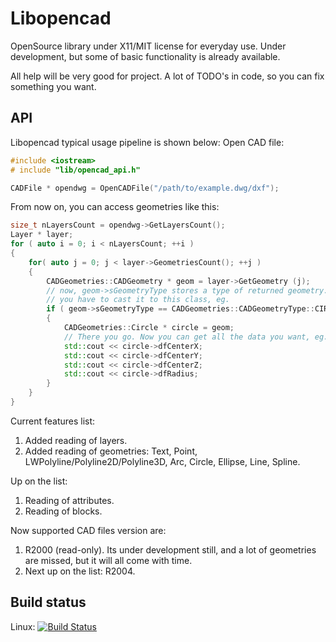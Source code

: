 # Libopencad
OpenSource library under X11/MIT license for everyday use. Under development, but some of basic functionality is already available.

All help will be very good for project. A lot of TODO's in code, so you can fix something you want.

API
---
Libopencad typical usage pipeline is shown below:
Open CAD file:
```cpp
#include <iostream>
# include "lib/opencad_api.h"

CADFile * opendwg = OpenCADFile("/path/to/example.dwg/dxf");
```

From now on, you can access geometries like this:
```cpp
size_t nLayersCount = opendwg->GetLayersCount();
Layer * layer;
for ( auto i = 0; i < nLayersCount; ++i )
{
    for( auto j = 0; j < layer->GeometriesCount(); ++j )
    {
        CADGeometries::CADGeometry * geom = layer->GetGeometry (j);
        // now, geom->sGeometryType stores a type of returned geometry. Then,
        // you have to cast it to this class, eg.
        if ( geom->sGeometryType == CADGeometries::CADGeometryType::CIRCLE )
        {
            CADGeometries::Circle * circle = geom;
            // There you go. Now you can get all the data you want, eg.
            std::cout << circle->dfCenterX;
            std::cout << circle->dfCenterY;
            std::cout << circle->dfCenterZ;
            std::cout << circle->dfRadius;
        }
    }
}
```

Current features list:
1. Added reading of layers.
2. Added reading of geometries: Text, Point, LWPolyline/Polyline2D/Polyline3D, Arc, Circle, Ellipse, Line, Spline.

Up on the list:
1. Reading of attributes.
2. Reading of blocks.

Now supported CAD files version are:

1. R2000 (read-only). Its under development still, and a lot of geometries are missed, but it will all come with time.
2. Next up on the list: R2004.

Build status
------------
Linux: [![Build Status](https://travis-ci.org/sandyre/libopencad.svg?branch=master)](https://travis-ci.org/sandyre/libopencad)
